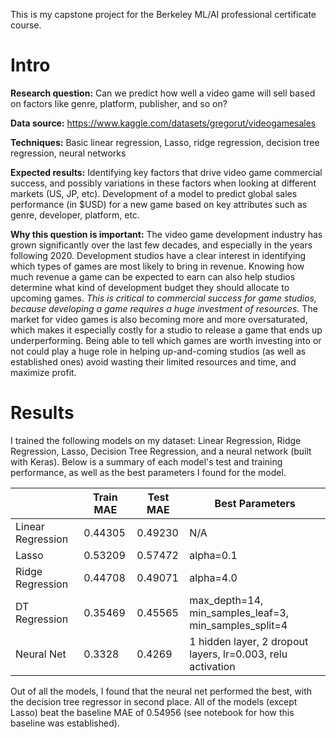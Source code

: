 This is my capstone project for the Berkeley ML/AI professional certificate course.

# Intro

**Research question:** Can we predict how well a video game will sell based on factors like genre, platform, publisher, and so on?

 

**Data source:** https://www.kaggle.com/datasets/gregorut/videogamesales

 

**Techniques:** Basic linear regression, Lasso, ridge regression, decision tree regression, neural networks



**Expected results:** Identifying key factors that drive video game commercial success, and possibly variations in these factors when looking at different markets  (US, JP, etc). Development of a model to predict global sales performance (in $USD) for a new game based on key attributes such as genre, developer, platform, etc. 

 

**Why this question is important:** The video game development industry has grown significantly over the last few decades, and especially in the years following 2020. Development studios have a clear interest in identifying which types of games are most likely to bring in revenue. Knowing how much revenue a game can be expected to earn can also help studios determine what kind of development budget they should allocate to upcoming games. _This is critical to commercial success for game studios, because developing a game requires a huge investment of resources._ The market for video games is also becoming more and more oversaturated, which makes it especially costly for a studio to release a game that ends up underperforming. Being able to tell which games are worth investing into or not could play a huge role in helping up-and-coming studios (as well as established ones) avoid wasting their limited resources and time, and maximize profit.



# Results

I trained the following models on my dataset: Linear Regression, Ridge Regression, Lasso, Decision Tree Regression, and a neural network (built with Keras). Below is a summary of each model's test and training performance, as well as the best parameters I found for the model.

|   | Train MAE   | Test MAE  | Best Parameters  |
|---|---|---|---|
| Linear Regression  | 0.44305  | 0.49230  | N/A  |
| Lasso  | 0.53209 | 0.57472  | alpha=0.1  |
| Ridge Regression  | 0.44708  | 0.49071  |  alpha=4.0 |
| DT Regression  | 0.35469  | 0.45565  | max_depth=14, min_samples_leaf=3, min_samples_split=4  |
| Neural Net  | 0.3328  | 0.4269  | 1 hidden layer, 2 dropout layers, lr=0.003, relu activation  |

Out of all the models, I found that the neural net performed the best, with the decision tree regressor in second place. All of the models (except Lasso) beat the baseline MAE of 0.54956 (see notebook for how this baseline was established).

